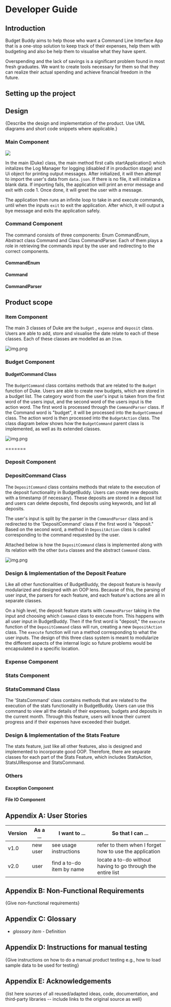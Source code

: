 # Developer Guide

## Introduction

Budget Buddy aims to help those who want a Command Line Interface App that is a one-stop solution to keep track of their
expenses, help them with budgeting and also be help them to visualise what they have spent.

Overspending and the lack of savings is a significant problem found in most fresh graduates. We want to create tools necessary for them so that they can realize their actual spending and achieve financial freedom in the future.

## Setting up the project

## Design

{Describe the design and implementation of the product. Use UML diagrams and short code snippets where applicable.}

### Main Component

![](uml/MainSeq.png)

In the main (Duke) class, the main method first calls startApplication() which initalizes the Log Manager for logging (disabled if in production stage) and Ui object for printing output messages. After initialized, it will then attempt to import the user's data from `data.json`. If there is no file, it will initalize a blank data. If importing fails, the application will print an error message and exit with code 1. Once done, it will greet the user with a message.

The application then runs an infinite loop to take in and execute commands, until when the inputs `exit` to exit the application. After which, it will output a bye message and exits the application safely.

### Command Component

The command consists of three components: Enum CommandEnum, Abstract class Command and Class CommandParser. Each of them plays a role in retrieving the commands input by the user and redirecting to the correct components.

#### CommandEnum
#### Command
#### CommandParser

## Product scope
### Item Component

The main 3 classes of Duke are the `budget` , `expense` and `deposit` class. Users are able to add, store and visualise
the date relate to each
of these classes. Each of these classes are modelled as an `Item`.

![img.png](uml/ItemClasses.png)

### Budget Component

#### BudgetCommand Class

The `BudgetCommand` class contains methods that are related to the `Budget` function of Duke. Users are able to create
new budgets, which are stored in a budget list. The category word from the user's input is taken from the first word of
the users input,
and the second word of the users input is the action word. The first word is processed through the `CommandParser`
class. If the
Command word is "budget", it will be processed into the `BudgetCommand` class. The action word is then processed into
the `BudgetAction` class.
The class diagram below shows how the `BudgetCommand` parent class is implemented, as well as its extended classes.

![img.png](uml/BudgetCommand.png)


=======
### Deposit Component

### DepositCommand Class

The `DepositCommand` class contains methods that relate to the execution of the deposit functionality in BudgetBuddy. Users can 
create new deposits with a timestamp (if necessary). These deposits are stored in a deposit list and users can delete deposits, find
deposits using keywords, and list all deposits.

The user's input is split by the parser in the `CommandParser` class and is redirected to the 'DepositCommand' class if the first word
is "deposit." Based on the second word, a method in `DepositAction` class is called corresponding to the command requested by the user.

Attached below is how the `DepositCommand` class is implemented along with its relation with the other `Data` classes and the abstract
`Command` class.

![img.png](uml/DepositCommand.png)

### Design & Implementation of the Deposit Feature

Like all other functionalities of BudgetBuddy, the deposit feature is heavily modularized and designed with an OOP lens. Because of this, 
the parsing of user input, the parsers for each feature, and each feature's actions are all in separate classes. 

On a high level, the deposit feature starts with `CommandParser` taking in the input and choosing which `Command` class to execute from.
This happens with all user input in BudgetBuddy. Then if the first word is "deposit," the `execute` function of the `DepositCommand` class
will run, creating a new `DepositAction` class. The `execute` function will run a method corresponding to what the user inputs. The design
of this three class system is meant to modularize the different aspects of the internal logic so future problems would be encapsulated in
a specific location.

### Expense Component

### Stats Component

### StatsCommand Class
The 'StatsCommand' class contains methods that are related to the execution of the stats functionality in BudgetBuddy. Users can 
use this command to view all the details of their expenses, budgets and deposits in the current month. Through this feature, users will know
their current progress and if their expenses have exceeded their budget. <Add diagram>

### Design & Implementation of the Stats Feature
The stats feature, just like all other features, also is designed and implemented to incorporate good OOP. Therefore, there are 
separate classes for each part of the Stats Feature, which includes StatsAction, StatsUIResponse and StatsCommand.

### Others
#### Exception Component
#### File IO Component

## Appendix A: User Stories

|Version| As a ... | I want to ... | So that I can ...|
|--------|----------|---------------|------------------|
|v1.0|new user|see usage instructions|refer to them when I forget how to use the application|
|v2.0|user|find a to-do item by name|locate a to-do without having to go through the entire list|

## Appendix B: Non-Functional Requirements

{Give non-functional requirements}

## Appendix C: Glossary

* *glossary item* - Definition

## Appendix D: Instructions for manual testing

{Give instructions on how to do a manual product testing e.g., how to load sample data to be used for testing}

## Appendix E: Acknowledgements

{list here sources of all reused/adapted ideas, code, documentation, and third-party libraries -- include links to the
original source as well}